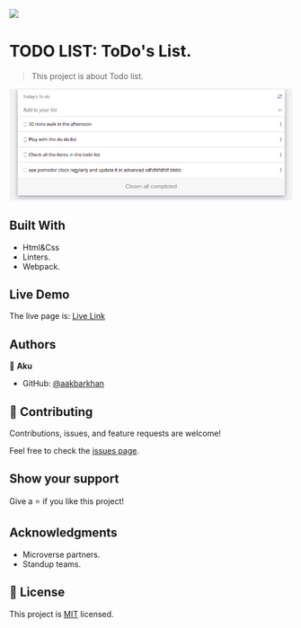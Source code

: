 ![](https://img.shields.io/badge/Microverse-blueviolet)

# TODO LIST: ToDo's List.

> This project is about Todo list.

![screenshot](todolist.png)




## Built With

- Html&Css
- Linters.
- Webpack.
## Live Demo

The live page is:
[Live Link](https://aakbarkhan.github.io/Portfolio/)


## Authors

👤 **Aku**

- GitHub: [@aakbarkhan](https://github.com/aakbarkhan)



## 🤝 Contributing

Contributions, issues, and feature requests are welcome!

Feel free to check the [issues page](../../issues/).

## Show your support

Give a ⭐️ if you like this project!

## Acknowledgments

- Microverse partners.
- Standup teams.


## 📝 License

This project is [MIT](./MIT.md) licensed.

